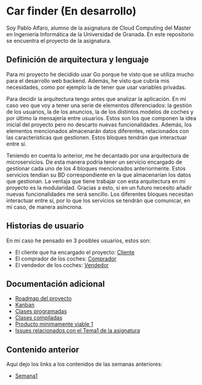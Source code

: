 # Car finder (En desarrollo)
Soy Pablo Alfaro, alumno de la asignatura de Cloud Computing del Máster en Ingeniería Informática de la Universidad de Granada. En este repositorio se encuentra el proyecto de la asignatura.


## Definición de arquitectura y lenguaje
Para mi proyecto he decidido usar Go porque he visto que se utiliza mucho para el desarrollo web backend. Además, he visto que cubría mis necesidades, como por ejemplo la de tener que usar variables privadas.

Para decidir la arquitectura tengo antes que analizar la aplicación. En mi caso veo que voy a tener una serie de elementos diferenciados: la gestión de los usuarios, la de los anuncios, la de los distintos modelos de coches y por último la mensajería entre usuarios. Estos son los que componen la idea inicial del proyecto pero no descarto nuevas funcionalidades. Además, los elementos mencionados almacenarán datos diferentes, relacionados con las características que gestionen. Estos bloques tendrán que interactuar entre sí.

Teniendo en cuenta lo anterior, me he decantado por una arquitectura de microservicios. De esta manera podría tener un servicio encargado de gestionar cada uno de los 4 bloques mencionados anteriormente. Estos servicios tendían su BD correspondiente en la que almacenarían los datos que gestionan. La ventaja que tiene trabajar con esta arquitectura en mi proyecto es la modularidad. Gracias a esto, si en un futuro necesito añadir nuevas funcionalidades me será sencillo. Los diferentes bloques necesitan interactuar entre sí, por lo que los servicios se tendrán que comunicar, en mi caso, de manera asíncrona.

## Historias de usuario

En mi caso he pensado en 3 posibles usuarios, estos son:

- El cliente que ha encargado el proyecto: [Cliente](https://github.com/pabloalfaro/Car-finder/issues?q=is%3Aissue+is%3Aopen+label%3Acliente)
- El comprador de los coches: [Comprador](https://github.com/pabloalfaro/Car-finder/issues?q=is%3Aissue+is%3Aopen+label%3Acomprador)
- El vendedor de los coches: [Vendedor](https://github.com/pabloalfaro/Car-finder/issues?q=is%3Aissue+is%3Aopen+label%3Avendedor)


## Documentación adicional
- [Roadmap del proyecto](https://github.com/pabloalfaro/Car-finder/blob/main/roadmap.md)
- [Kanban](https://github.com/pabloalfaro/Car-finder/projects/1)
- [Clases programadas](https://github.com/pabloalfaro/Car-finder/tree/main/src/main)
- [Clases compiladas](https://github.com/pabloalfaro/Car-finder/blob/main/Documentaci%C3%B3n%20adicional/verificaci%C3%B3n%20del%20c%C3%B3digo.png)
- [Producto mínimamente viable 1](https://github.com/pabloalfaro/Car-finder/milestone/3)
- [Issues relacionados con el Tema1 de la asignatura](https://github.com/pabloalfaro/Car-finder/milestone/2)


## Contenido anterior
Aquí dejo los links a los contenidos de las semanas anteriores:

- [Semana1](https://github.com/pabloalfaro/Car-finder/blob/main/Semanas%20anteriores/tema1.md)
